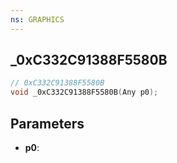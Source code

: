 ```yaml
---
ns: GRAPHICS
---
```

## _0xC332C91388F5580B

```c
// 0xC332C91388F5580B
void _0xC332C91388F5580B(Any p0);
```

## Parameters
* **p0**:
